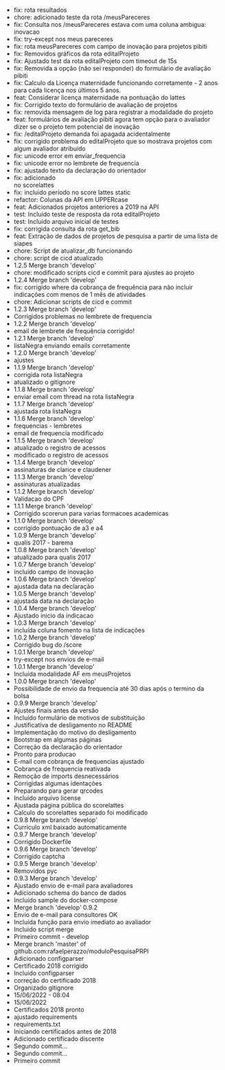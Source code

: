 - fix: rota resultados
- chore: adicionado teste da rota /meusPareceres
- fix: Consulta nos /meusPareceres estava com uma coluna ambigua: inovacao
- fix: try-except nos meus pareceres
- fix: rota meusPareceres com campo de inovação para projetos pibiti
- fix: Removidos gráficos da rota editalProjeto
- fix: Ajustado test da rota editalProjeto com timeout de 15s
- fix: Removida a opção (não sei responder) do formulário de avaliação pibiti
- fix: Calculo da Licença maternidade funcionando corretamente - 2 anos para cada licença nos últimos 5 anos.
- feat: Considerar licença maternidade na pontuação do lattes
- fix: Corrigido texto do formulário de avaliação de projetos
- fix: removida mensagem de log para registrar a modalidade do projeto
- feat: formulários de avaliação pibiti agora tem opção para o avaliador dizer se o projeto tem potencial de inovação
- fix: /editalProjeto demanda foi apagada acidentalmente
- fix: corrigido problema do editalProjeto que so mostrava projetos com algum avaliador atribuido
- fix: unicode error em enviar_frequencia
- fix: unicode error no lembrete de frequencia
- fix: ajustado texto da declaração do orientador
- fix: adicionado <br> no scorelattes
- fix: incluido período no score lattes static
- refactor: Colunas da API em UPPERcase
- feat: Adicionados projetos anteriores a 2019 na API
- test: Incluído teste de resposta da rota editalProjeto
- test: Incluído arquivo inicial de testes
- fix: corrigida consulta da rota get_bib
- feat: Extração de dados de projetos de pesquisa a partir de uma lista de siapes
- chore: Script de atualizar_db funcionando
- chore: script de cicd atualizado
- 1.2.5 Merge branch 'develop'
- chore: modificado scripts cicd e commit para ajustes ao projeto
- 1.2.4 Merge branch 'develop'
- fix: corrigido where da cobrança de frequência para não incluir indicações com menos de 1 mês de atividades
- chore: Adicionar scripts de cicd e commit
- 1.2.3 Merge branch 'develop'
- Corrigidos problemas no lembrete de frequencia
- 1.2.2 Merge branch 'develop'
- email de lembrete de frequência corrigido!
- 1.2.1 Merge branch 'develop'
- listaNegra enviando emails corretamente
- 1.2.0 Merge branch 'develop'
- ajustes
- 1.1.9 Merge branch 'develop'
- corrigida rota listaNegra
- atualizado o gitignore
- 1.1.8 Merge branch 'develop'
- enviar email com thread na rota listaNegra
- 1.1.7 Merge branch 'develop'
- ajustada rota listaNegra
- 1.1.6 Merge branch 'develop'
- frequencias - lembretes
- email de frequencia modificado
- 1.1.5 Merge branch 'develop'
- atualizado o registro de acessos
- modificado o registro de acessos
- 1.1.4 Merge branch 'develop'
- assinaturas de clarice e claudener
- 1.1.3 Merge branch 'develop'
- assinaturas atualizadas
- 1.1.2 Merge branch 'develop'
- Validacao do CPF
- 1.1.1 Merge branch 'develop'
- Corrigido scorerun para varias formacoes academicas
- 1.1.0 Merge branch 'develop'
- corrigido pontuação de a3 e a4
- 1.0.9 Merge branch 'develop'
- qualis 2017 - barema
- 1.0.8 Merge branch 'develop'
- atualizado para qualis 2017
- 1.0.7 Merge branch 'develop'
- incluido campo de inovação
- 1.0.6 Merge branch 'develop'
- ajustada data na declaração
- 1.0.5 Merge branch 'develop'
- ajustada data na declaração
- 1.0.4 Merge branch 'develop'
- Ajustado inicio da indicacao
- 1.0.3 Merge branch 'develop'
- incluída coluna fomento na lista de indicações
- 1.0.2 Merge branch 'develop'
- Corrigido bug do /score
- 1.0.1 Merge branch 'develop'
- try-except nos envios de e-mail
- 1.0.1 Merge branch 'develop'
- Incluída modalidade AF em meusProjetos
- 1.0.0 Merge branch 'develop'
- Possibilidade de envio da frequencia até 30 dias após o termino da bolsa
- 0.9.9 Merge branch 'develop'
- Ajustes finais antes da versão
- Incluído formulário de motivos de substituição
- Justificativa de desligamento no README
- Implementação do motivo do desligamento
- Bootstrap em algumas páginas
- Correção da declaração do orientador
- Pronto para producao
- E-mail com cobrança de frequencias ajustado
- Cobrança de frequencia reativada
- Remoção de imports desnecessários
- Corrigidas algumas identações
- Preparando para gerar qrcodes
- Incluido arquivo license
- Ajustada página pública do scorelattes
- Calculo do scorelattes separado foi modificado
- 0.9.8 Merge branch 'develop'
- Curriculo xml baixado automaticamente
- 0.9.7 Merge branch 'develop'
- Corrigido Dockerfile
- 0.9.6 Merge branch 'develop'
- Corrigido captcha
- 0.9.5 Merge branch 'develop'
- Removidos pyc
- 0.9.3 Merge branch 'develop'
- Ajustado envio de e-mail para avaliadores
- Adicionado schema do banco de dados
- Incluído sample do docker-compose
- Merge branch 'develop' 0.9.2
- Envio de e-mail para consultores OK
- Incluída função para envio imediato ao avaliador
- Incluido script merge
- Primeiro commit - develop
- Merge branch 'master' of github.com:rafaelperazzo/moduloPesquisaPRPI
- Adicionado configparser
- Certificado 2018 corrigido
- Incluido configparser
- correção do certificado 2018
- Organizado gitignore
- 15/06/2022 - 08:04
- 15/06/2022
- Certificados 2018 pronto
- ajustado requirements
- requirements.txt
- Iniciando certificados antes de 2018
- Adicionado certificado discente
- Segundo commit...
- Segundo commit...
- Primeiro commit
